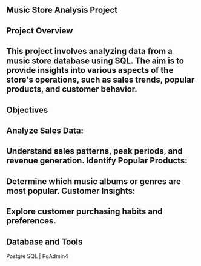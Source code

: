 Music Store Analysis Project 
-------------------------------
Project Overview
----------------------------------------------------------------------------------------------------------------------------------------------------------------------------
This project involves analyzing data from a music store database using SQL. The aim is to provide insights into various aspects of the store's operations, such as sales trends, popular products, and customer behavior.
----------------------------------------------------------------------------------------------------------------------------------------------------------------------------
Objectives
----------------------------------------------------------------------------------
Analyze Sales Data:
-------------------
Understand sales patterns, peak periods, and revenue generation.
Identify Popular Products:
--------------------------
Determine which music albums or genres are most popular.
Customer Insights: 
------------------
Explore customer purchasing habits and preferences.
----------------------------------------------------------------------------------------------------------------------------------------------------------------------------
Database and Tools
-------------------
Postgre SQL | PgAdmin4
